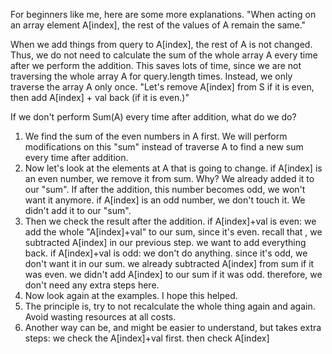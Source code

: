 For beginners like me, here are some more explanations.
"When acting on an array element A[index], the rest of the values of A remain the same."

When we add things from query to A[index], the rest of A is not changed. Thus, we do not need to
calculate the sum of the whole array A every time after we perform the addition.
This saves lots of time, since we are not traversing the whole array A for query.length times.
Instead, we only traverse the array A only once.
"Let's remove A[index] from S if it is even, then add A[index] + val back (if it is even.)"

If we don't perform Sum(A) every time after addition, what do we do?
1. We find the sum of the even numbers in A first. We will perform modifications on this "sum"
instead of traverse A to find a new sum every time after addition.
2. Now let's look at the elements at A that is going to change.
if A[index] is an even number, we remove it from sum. Why?
    We already added it to our "sum". If after the addition, this number becomes odd, we won't want it anymore.
    if A[index] is an odd number, we don't touch it. We didn't add it to our "sum".
3. Then we check the result after the addition.
    if A[index]+val is even:
        we add the whole "A[index]+val" to our sum, since it's even.
        recall that , we subtracted A[index] in our previous step. we want to add everything back.
    if A[index]+val is odd:
        we don't do anything.
    since it's odd, we don't want it in our sum.
    we already subtracted A[index] from sum if it was even.
    we didn't add A[index] to our sum if it was odd.
    therefore, we don't need any extra steps here.
4. Now look again at the examples. I hope this helped.
5. The principle is, try to not recalculate the whole thing again and again. Avoid wasting resources at all costs.
6. Another way can be, and might be easier to understand, but takes extra steps:
we check the A[index]+val first. then check A[index]